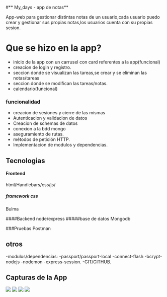 #** My_days - app de notas**

App-web para gestionar distintas notas de un usuario,cada usuario puedo crear y gestionar sus propias notas,los usuarios cuenta con su propias sesion.

# Que se hizo en la app?

- inicio de la app con un carrusel con card referentes a la app(funcional)
- creacion de login y registro.
-  seccion donde se visualizan las tareas,se crear y se eliminan las notas/tareas
- seccion donde se modifican las tareas/notas.
- calendario(funcional)


### funcionalidad
- creacion de sesiones y cierre de las mismas
- Autenticacion y validacion de datos
-  Creacion de schemas de datos
- conexion a la bdd mongo
- aseguramiento de rutas.
- métodos de petición HTTP.
- Implementacion de modulos y dependencias.

## Tecnologias

#### Frontend
html/Handlebars/css/js/
##### framework css
Bulma

####Backend
node/express
#####base de datos
Mongodb


###Pruebas
Postman

## otros
-modulos/dependencias:
-passport/passport-local
-connect-flash
-bcrypt-nodejs
-nodemon
-express-session.
-GIT/GITHUB.

## Capturas de la App
![](https://i.pinimg.com/736x/66/88/27/668827de03082cea18d03bc5960a2a60.jpg)
![]([[https://i.pinimg.com/736x/58/e6/fa/58e6fad1f8006bf216d7ba574939d883.jpg)
![](https://i.pinimg.com/originals/8d/18/f1/8d18f1550ef222bce5fb8151e802bff0.png)
![]([https://i.pinimg.com/originals/8d/18/f1/8d18f1550ef222bce5fb8151e802bff0.png)



